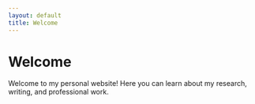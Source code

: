 ```yaml
---
layout: default
title: Welcome
---
```


# Welcome

Welcome to my personal website! Here you can learn about my research, writing, and professional work.
